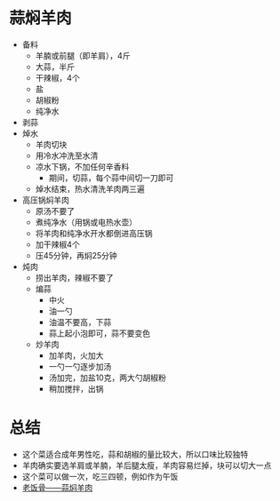 # 蒜焖羊肉

* 备料
    * 羊腩或前腿（即羊肩），4斤
    * 大蒜，半斤
    * 干辣椒，4个
    * 盐
    * 胡椒粉
    * 纯净水
* 剥蒜
* 焯水
    * 羊肉切块 
    * 用冷水冲洗至水清
    * 凉水下锅，不加任何辛香料
        * 期间，切蒜，每个蒜中间切一刀即可
    * 焯水结束，热水清洗羊肉两三遍
* 高压锅焖羊肉
    * 原汤不要了
    * 煮纯净水（用锅或电热水壶）
    * 将羊肉和纯净水开水都倒进高压锅
    * 加干辣椒4个
    * 压45分钟，再焖25分钟
* 炖肉
    * 捞出羊肉，辣椒不要了
    * 煸蒜
        * 中火
        * 油一勺
        * 油温不要高，下蒜
        * 蒜上起小泡即可，蒜不要变色
    * 炒羊肉
        * 加羊肉，火加大
        * 一勺一勺逐步加汤
        * 汤加完，加盐10克，两大勺胡椒粉
        * 稍加搅拌，出锅

# 总结
* 这个菜适合成年男性吃，蒜和胡椒的量比较大，所以口味比较独特
* 羊肉确实要选羊肩或羊腩，羊后腿太瘦，羊肉容易烂掉，块可以切大一点
* 这个菜可以做一次，吃三四顿，例如作为午饭
* [老饭骨——蒜焖羊肉](https://www.youtube.com/watch?v=P-N0x8sJ9Ig&t=331s)